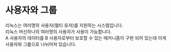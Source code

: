 # 사용자와 그룹

리눅스는 여러명의 사용자(멀티 유저)를 지원하는 시스템입니다.  
리눅스 머신하나의 여러명의 사용자가 사용이 가능합니다.  
A 사용자의  데이터를 B 사용자로부터 보호할 수 있는 메커니즘이 구현 되어 있는데 이게 사용자와 그룹으로 나뉘어져 있습니다.  

